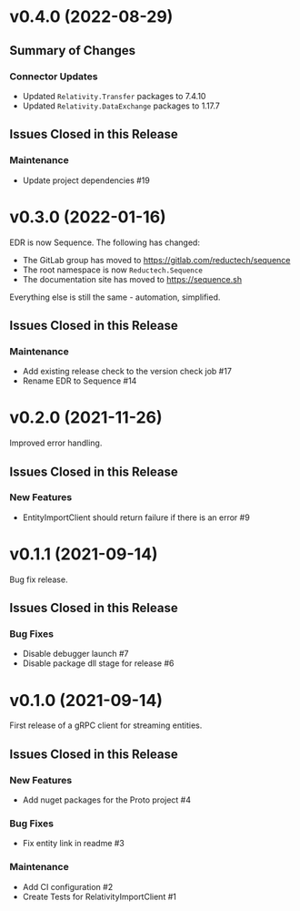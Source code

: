 # v0.4.0 (2022-08-29)

## Summary of Changes

### Connector Updates

- Updated `Relativity.Transfer` packages to 7.4.10
- Updated `Relativity.DataExchange` packages to 1.17.7

## Issues Closed in this Release

### Maintenance

- Update project dependencies #19

# v0.3.0 (2022-01-16)

EDR is now Sequence. The following has changed:

- The GitLab group has moved to https://gitlab.com/reductech/sequence
- The root namespace is now `Reductech.Sequence`
- The documentation site has moved to https://sequence.sh

Everything else is still the same - automation, simplified.

## Issues Closed in this Release

### Maintenance

- Add existing release check to the version check job #17
- Rename EDR to Sequence #14

# v0.2.0 (2021-11-26)

Improved error handling.

## Issues Closed in this Release

### New Features

- EntityImportClient should return failure if there is an error #9

# v0.1.1 (2021-09-14)

Bug fix release.

## Issues Closed in this Release

### Bug Fixes

- Disable debugger launch #7
- Disable package dll stage for release #6

# v0.1.0 (2021-09-14)

First release of a gRPC client for streaming entities.

## Issues Closed in this Release

### New Features

- Add nuget packages for the Proto project #4

### Bug Fixes

- Fix entity link in readme #3

### Maintenance

- Add CI configuration #2
- Create Tests for RelativityImportClient #1

